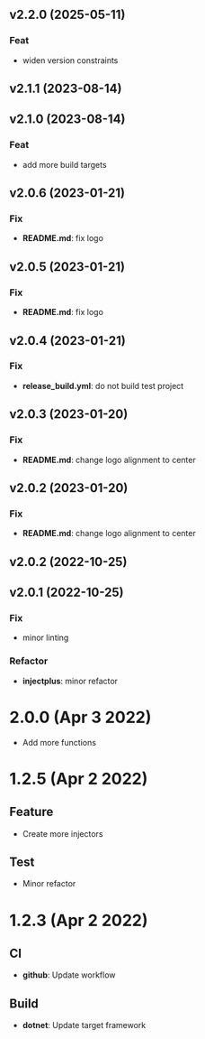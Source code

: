 ## v2.2.0 (2025-05-11)

### Feat

- widen version constraints

## v2.1.1 (2023-08-14)

## v2.1.0 (2023-08-14)

### Feat

- add more build targets

## v2.0.6 (2023-01-21)

### Fix

- **README.md**: fix logo

## v2.0.5 (2023-01-21)

### Fix

- **README.md**: fix logo

## v2.0.4 (2023-01-21)

### Fix

- **release_build.yml**: do not build test project

## v2.0.3 (2023-01-20)

### Fix

- **README.md**: change logo alignment to center

## v2.0.2 (2023-01-20)

### Fix

- **README.md**: change logo alignment to center

## v2.0.2 (2022-10-25)

## v2.0.1 (2022-10-25)

### Fix

- minor linting

### Refactor

- **injectplus**: minor refactor

# 2.0.0 (Apr 3 2022)

- Add more functions

# 1.2.5 (Apr 2 2022)

## Feature

- Create more injectors

## Test

- Minor refactor

# 1.2.3 (Apr 2 2022)

## CI

- **github**: Update workflow

## Build

- **dotnet**: Update target framework

